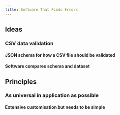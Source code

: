 ```yaml
---
title: Software That Finds Errors
---
```


## Ideas
### CSV data validation
#### JSON schema for how a CSV file should be validated
#### Software compares schema and dataset
## Principles
### As universal in application as possible
#### Extensive customisation but needs to be simple
####
